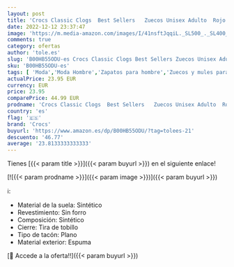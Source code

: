 ```yaml
---
layout: post
title: 'Crocs Classic Clogs  Best Sellers   Zuecos Unisex Adulto  Rojo  Pepper   38/39 EU'
date: 2022-12-12 23:37:47
image: 'https://m.media-amazon.com/images/I/41nsftJqqiL._SL500_._SL400_.jpg'
comments: true
category: ofertas
author: 'tole.es'
slug: 'B00HB55ODU-es Crocs Classic Clogs Best Sellers Zuecos Unisex Adulto Rojo...'
sku: 'B00HB55ODU-es'
tags: [ 'Moda','Moda Hombre','Zapatos para hombre','Zuecos y mules para hombre','crocs','zuecos','🇪🇸', ]
actualPrice: 23.95 EUR
currency: EUR
price: 23.95
comparePrice: 44.99 EUR
prodname: 'Crocs Classic Clogs  Best Sellers   Zuecos Unisex Adulto  Rojo  Pepper   38/39 EU'
country: 'es'
flag: '🇪🇸'
brand: 'Crocs'
buyurl: 'https://www.amazon.es/dp/B00HB55ODU/?tag=tolees-21'
descuento: '46.77'
average: '23.8133333333333'
---
```


Tienes [{{< param title >}}]({{< param buyurl >}}) en el siguiente enlace!

[![{{< param prodname >}}]({{< param image >}})]({{< param buyurl >}})

ℹ️:

- Material de la suela: Sintético
- Revestimiento: Sin forro
- Composición: Sintético
- Cierre: Tira de tobillo
- Tipo de tacón: Plano
- Material exterior: Espuma

[🛒 Accede a la oferta!!]({{< param buyurl >}})
